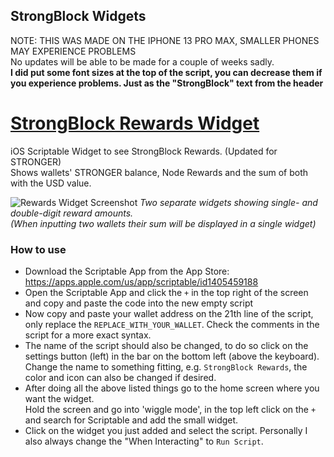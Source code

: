 ## StrongBlock Widgets

NOTE: THIS WAS MADE ON THE IPHONE 13 PRO MAX, SMALLER PHONES MAY EXPERIENCE PROBLEMS  
No updates will be able to be made for a couple of weeks sadly.  
**I did put some font sizes at the top of the script, you can decrease them if you experience problems. 
Just as the "StrongBlock" text from the header**


# [StrongBlock Rewards Widget](https://github.com/Vincentt1705/scriptable-widgets/blob/main/strongblock/rewards_widget.js)
iOS Scriptable Widget to see StrongBlock Rewards. (Updated for STRONGER)  
Shows wallets' STRONGER balance, Node Rewards and the sum of both with the USD value.  

![Rewards Widget Screenshot](https://user-images.githubusercontent.com/81376863/162640560-1276eaab-0da6-4c55-a7bf-92f8a28a547e.png)
*Two separate widgets showing single- and double-digit reward amounts.  
(When inputting two wallets their sum will be displayed in a single widget)*

### How to use
* Download the Scriptable App from the App Store: https://apps.apple.com/us/app/scriptable/id1405459188
* Open the Scriptable App and click the `+` in the top right of the screen and copy and paste the code into the new empty script
* Now copy and paste your wallet address on the 21th line of the script, only replace the `REPLACE_WITH_YOUR_WALLET`. Check the comments in the script for a more exact syntax.
* The name of the script should also be changed, to do so click on the settings button (left) in the bar on the bottom left (above the keyboard).  
  Change the name to something fitting, e.g. `StrongBlock Rewards`, the color and icon can also be changed if desired.
* After doing all the above listed things go to the home screen where you want the widget.  
  Hold the screen and go into 'wiggle mode', in the top left click on the `+` and search for Scriptable and add the small widget.
* Click on the widget you just added and select the script. Personally I also always change the "When Interacting" to `Run Script`.
